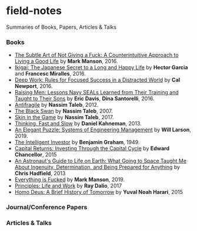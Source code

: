 # field-notes
Summaries of Books, Papers, Articles & Talks

### Books
   * [The Subtle Art of Not Giving a Fuck: A Counterintuitive Approach to Living a Good Life](books/the-subtle-art-of-not-giving-a-fuck.md) by **Mark Manson**, 2016.
   * [Ikigai: The Japanese Secret to a Long and Happy Life](books/link.md) by **Hector Garcia** and **Francesc Miralles**, 2016.  
   * [Deep Work: Rules for Focused Success in a Distracted World](books/link.md) by **Cal Newport**, 2016.
   * [Raising Men: Lessons Navy SEALs Learned from Their Training and Taught to Their Sons](books/link.md) by **Eric Davis**, **Dina Santorelli**, 2016.
   * [Antifragile](books/link.md) by **Nassim Taleb**, 2012.
   * [The Black Swan](books/link.md) by **Nassim Taleb**, 2007.
   * [Skin in the Game](books/link.md) by **Nassim Taleb**, 2017.
   * [Thinking, Fast and Slow](books/link.md) by **Daniel Kahneman**, 2013.
   * [An Elegant Puzzle: Systems of Engineering Management](books/link.md) by **Will Larson**, 2019.
   * [The Intelligent Investor](books/link.md) by **Benjamin Graham**, 1949.
   * [Capital Returns: Investing Through the Capital Cycle](books/link.md) by **Edward Chancellor**, 2015
   * [An Astronaut's Guide to Life on Earth: What Going to Space Taught Me About Ingenuity, Determination, and Being Prepared for Anything](books/link.md) by **Chris Hadfield**, 2013
   * [Everything is Fucked](books/the-subtle-art-of-not-giving-a-fuck.md) by **Mark Manson**, 2019.
   * [Principles: Life and Work](books/the-subtle-art-of-not-giving-a-fuck.md) by **Ray Dalio**, 2017
   * [Homo Deus: A Brief History of Tomorrow](books/the-subtle-art-of-not-giving-a-fuck.md) by **Yuval Noah Harari**, 2015

### Journal/Conference Papers



### Articles & Talks


